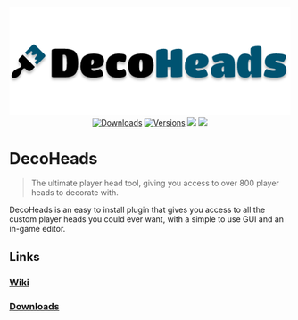 <p align="center">
    <a href="https://github.com/Rayzr522/DecoHeads"><img src="media/decoheads-banner.png" alt="DecoHeads"></a>
    <br>
    <a href="https://dev.bukkit.org/projects/decoheads"><img src="http://cf.way2muchnoise.eu/full_101108_downloads.svg" alt="Downloads"></a>
    <a href="https://dev.bukkit.org/projects/decoheads"><img src="http://cf.way2muchnoise.eu/versions/For%20MC_240630_all.svg" alt="Versions"></a>
    <a href="https://patreon.com/rayzr522"><img src="http://ionicabizau.github.io/badges/patreon.svg"></a>
    <a href="https://discord.io/rayzrdevofficial"><img src="https://discordapp.com/api/guilds/282207139752050688/embed.png"></a>
</p>

# DecoHeads

> The ultimate player head tool, giving you access to over 800 player heads to decorate with.

DecoHeads is an easy to install plugin that gives you access to all the custom player heads you could ever want, with a simple to use GUI and an in-game editor.

## Links

### [Wiki](https://github.com/Rayzr522/DecoHeads/wiki)

### [Downloads](https://dev.bukkit.org/projects/decoheads)
